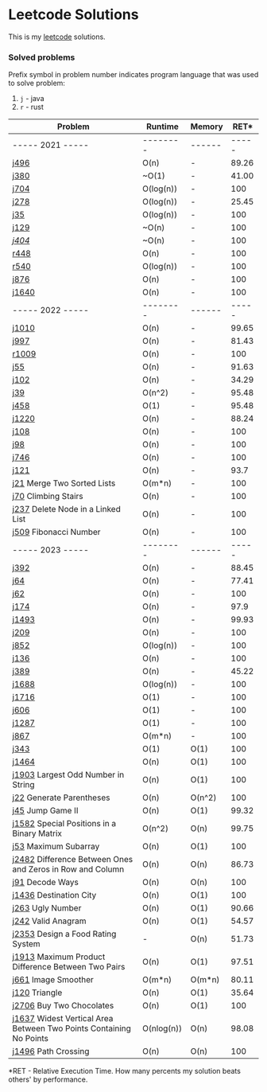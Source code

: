 # Leetcode Solutions

This is my [leetcode](https://leetcode.com/Vanderkast/) solutions.

### Solved problems

Prefix symbol in problem number indicates program language that was used to solve problem:

1. `j` - java
2. `r` - rust

| Problem                                                                                                                                                           | Runtime    | Memory | RET*  |
|-------------------------------------------------------------------------------------------------------------------------------------------------------------------|------------|--------|-------|
| ----- 2021 -----                                                                                                                                                  | --------   | ------ | ----- |
| [j496](https://leetcode.com/problems/next-greater-element-i/)                                                                                                     | O(n)       | -      | 89.26 |
| [j380](https://leetcode.com/problems/insert-delete-getrandom-o1/)                                                                                                 | ~O(1)      | -      | 41.00 |
| [j704](https://leetcode.com/problems/binary-search/)                                                                                                              | O(log(n))  | -      | 100   |
| [j278](https://leetcode.com/problems/first-bad-version/)                                                                                                          | O(log(n))  | -      | 25.45 |
| [j35](https://leetcode.com/problems/search-insert-position/)                                                                                                      | O(log(n))  | -      | 100   |
| [j129](https://leetcode.com/problems/sum-root-to-leaf-numbers/)                                                                                                   | ~O(n)      | -      | 100   |
| *[j404](https://leetcode.com/problems/sum-of-left-leaves/)*                                                                                                       | ~O(n)      | -      | 100   |
| [r448](https://leetcode.com/problems/find-all-numbers-disappeared-in-an-array/)                                                                                   | O(n)       | -      | 100   |
| [r540](https://leetcode.com/problems/single-element-in-a-sorted-array/)                                                                                           | O(log(n))  | -      | 100   |
| [j876](https://leetcode.com/problems/middle-of-the-linked-list/)                                                                                                  | O(n)       | -      | 100   |
| [j1640](https://leetcode.com/problems/check-array-formation-through-concatenation/)                                                                               | O(n)       | -      | 100   |
| ----- 2022 -----                                                                                                                                                  | --------   | ------ | ----- |
| [j1010](https://leetcode.com/problems/pairs-of-songs-with-total-durations-divisible-by-60/)                                                                       | O(n)       | -      | 99.65 |
| [j997](https://leetcode.com/problems/find-the-town-judge/)                                                                                                        | O(n)       | -      | 81.43 |
| [r1009](https://leetcode.com/problems/complement-of-base-10-integer/)                                                                                             | O(n)       | -      | 100   |
| [j55](https://leetcode.com/problems/jump-game/)                                                                                                                   | O(n)       | -      | 91.63 |
| [j102](https://leetcode.com/problems/binary-tree-level-order-traversal/)                                                                                          | O(n)       | -      | 34.29 |
| [j39](https://leetcode.com/problems/combination-sum/)                                                                                                             | O(n^2)     | -      | 95.48 |
| [j458](https://leetcode.com/problems/poor-pigs/)                                                                                                                  | O(1)       | -      | 95.48 |
| [j1220](https://leetcode.com/problems/count-vowels-permutation/)                                                                                                  | O(n)       | -      | 88.24 |
| [j108](https://leetcode.com/problems/convert-sorted-array-to-binary-search-tree/)                                                                                 | O(n)       | -      | 100   |
| [j98](https://leetcode.com/problems/validate-binary-search-tree/)                                                                                                 | O(n)       | -      | 100   |
| [j746](https://leetcode.com/problems/min-cost-climbing-stairs/)                                                                                                   | O(n)       | -      | 100   |
| [j121](https://leetcode.com/problems/best-time-to-buy-and-sell-stock/)                                                                                            | O(n)       | -      | 93.7  |
| [j21](https://leetcode.com/problems/merge-two-sorted-lists/) Merge Two Sorted Lists                                                                               | O(m*n)     | -      | 100   |
| [j70](https://leetcode.com/problems/climbing-stairs/) Climbing Stairs                                                                                             | O(n)       | -      | 100   |
| [j237](hhttps://leetcode.com/problems/delete-node-in-a-linked-list/) Delete Node in a Linked List                                                                 | O(n)       | -      | 100   |
| [j509](https://leetcode.com/problems/fibonacci-number/) Fibonacci Number                                                                                          | O(n)       | -      | 100   |
| ----- 2023 -----                                                                                                                                                  | --------   | ------ | ----- |
| [j392](https://leetcode.com/problems/is-subsequence/)                                                                                                             | O(n)       | -      | 88.45 |
| [j64](https://leetcode.com/problems/minimum-path-sum/)                                                                                                            | O(n)       | -      | 77.41 |
| [j62](https://leetcode.com/problems/unique-paths/)                                                                                                                | O(n)       | -      | 100   |
| [j174](https://leetcode.com/problems/dungeon-game/)                                                                                                               | O(n)       | -      | 97.9  |
| [j1493](https://leetcode.com/problems/longest-subarray-of-1s-after-deleting-one-element/)                                                                         | O(n)       | -      | 99.93 |
| [j209](https://leetcode.com/problems/minimum-size-subarray-sum/)                                                                                                  | O(n)       | -      | 100   |
| [j852](https://leetcode.com/problems/peak-index-in-a-mountain-array/)                                                                                             | O(log(n))  | -      | 100   |
| [j136](https://leetcode.com/problems/single-number/)                                                                                                              | O(n)       | -      | 100   |
| [j389](https://leetcode.com/problems/find-the-difference/)                                                                                                        | O(n)       | -      | 45.22 |
| [j1688](https://leetcode.com/problems/count-of-matches-in-tournament/)                                                                                            | O(log(n))  | -      | 100   |
| [j1716](https://leetcode.com/problems/calculate-money-in-leetcode-bank)                                                                                           | O(1)       | -      | 100   |
| [j606](https://leetcode.com/problems/construct-string-from-binary-tree/)                                                                                          | O(1)       | -      | 100   |
| [j1287](https://leetcode.com/problems/element-appearing-more-than-25-in-sorted-array/)                                                                            | O(1)       | -      | 100   |
| [j867](https://leetcode.com/problems/transpose-matrix/)                                                                                                           | O(m*n)     | -      | 100   |
| [j343](https://leetcode.com/problems/integer-break/)                                                                                                              | O(1)       | O(1)   | 100   |
| [j1464](https://leetcode.com/problems/maximum-product-of-two-elements-in-an-array/)                                                                               | O(n)       | O(1)   | 100   |
| [j1903](https://leetcode.com/problems/largest-odd-number-in-string/) Largest Odd Number in String                                                                 | O(n)       | O(1)   | 100   |
| [j22](https://leetcode.com/problems/generate-parentheses/) Generate Parentheses                                                                                   | O(n)       | O(n^2) | 100   |
| [j45](https://leetcode.com/problems/jump-game-ii/) Jump Game II                                                                                                   | O(n)       | O(1)   | 99.32 |
| [j1582](https://leetcode.com/problems/jump-game-ii/) Special Positions in a Binary Matrix                                                                         | O(n^2)     | O(n)   | 99.75 |
| [j53](https://leetcode.com/problems/maximum-subarray/) Maximum Subarray                                                                                           | O(n)       | O(1)   | 100   |
| [j2482](https://leetcode.com/problems/difference-between-ones-and-zeros-in-row-and-column/) Difference Between Ones and Zeros in Row and Column                   | O(n)       | O(n)   | 86.73 |
| [j91](https://leetcode.com/problems/decode-ways/) Decode Ways                                                                                                     | O(n)       | O(n)   | 100   |
| [j1436](https://leetcode.com/problems/destination-city/) Destination City                                                                                         | O(n)       | O(1)   | 100   |
| [j263](https://leetcode.com/problems/ugly-number/) Ugly Number                                                                                                    | O(n)       | O(1)   | 90.66 |
| [j242](https://leetcode.com/problems/valid-anagram/) Valid Anagram                                                                                                | O(n)       | O(1)   | 54.57 |
| [j2353](https://leetcode.com/problems/design-a-food-rating-system/) Design a Food Rating System                                                                   | -          | O(n)   | 51.73 |
| [j1913](https://leetcode.com/problems/maximum-product-difference-between-two-pairs/) Maximum Product Difference Between Two Pairs                                 | O(n)       | O(1)   | 97.51 |
| [j661](https://leetcode.com/problems/image-smoother/) Image Smoother                                                                                              | O(m*n)     | O(m*n) | 80.11 |
| [j120](https://leetcode.com/problems/triangle/) Triangle                                                                                                          | O(n)       | O(1)   | 35.64 |
| [j2706](https://leetcode.com/problems/buy-two-chocolates/) Buy Two Chocolates                                                                                     | O(n)       | O(1)   | 100   |
| [j1637](https://leetcode.com/problems/widest-vertical-area-between-two-points-containing-no-points/) Widest Vertical Area Between Two Points Containing No Points | O(nlog(n)) | O(n)   | 98.08 |
| [j1496](https://leetcode.com/problems/path-crossing/) Path Crossing                                                                                               | O(n)       | O(n)   | 100   |

*RET - Relative Execution Time. How many percents my solution beats others' by performance.
